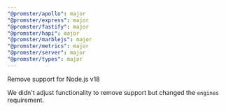 ```yaml
---
"@promster/apollo": major
"@promster/express": major
"@promster/fastify": major
"@promster/hapi": major
"@promster/marblejs": major
"@promster/metrics": major
"@promster/server": major
"@promster/types": major
---
```


Remove support for Node.js v18

We didn't adjust functionality to remove support but changed the `engines` requirement.
